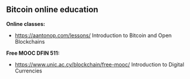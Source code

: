## Bitcoin online education ##

**Online classes:**
- https://aantonop.com/lessons/ Introduction to Bitcoin and Open Blockchains

**Free MOOC DFIN 511:**
- https://www.unic.ac.cy/blockchain/free-mooc/ Introduction to Digital Currencies

